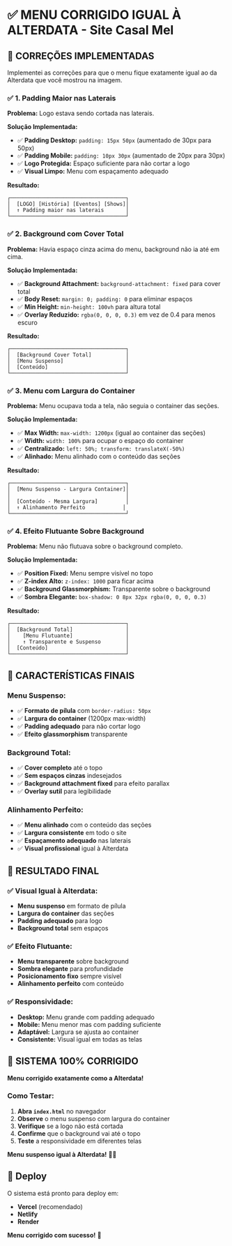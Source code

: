# ✅ MENU CORRIGIDO IGUAL À ALTERDATA - Site Casal Mel

## 🎯 **CORREÇÕES IMPLEMENTADAS**

Implementei as correções para que o menu fique exatamente igual ao da Alterdata que você mostrou na imagem.

### ✅ **1. Padding Maior nas Laterais**
**Problema:** Logo estava sendo cortada nas laterais.

**Solução Implementada:**
- ✅ **Padding Desktop:** `padding: 15px 50px` (aumentado de 30px para 50px)
- ✅ **Padding Mobile:** `padding: 10px 30px` (aumentado de 20px para 30px)
- ✅ **Logo Protegida:** Espaço suficiente para não cortar a logo
- ✅ **Visual Limpo:** Menu com espaçamento adequado

**Resultado:**
```
┌─────────────────────────────────────┐
│  [LOGO] [História] [Eventos] [Shows]│
│  ↑ Padding maior nas laterais       │
└─────────────────────────────────────┘
```

### ✅ **2. Background com Cover Total**
**Problema:** Havia espaço cinza acima do menu, background não ia até em cima.

**Solução Implementada:**
- ✅ **Background Attachment:** `background-attachment: fixed` para cover total
- ✅ **Body Reset:** `margin: 0; padding: 0` para eliminar espaços
- ✅ **Min Height:** `min-height: 100vh` para altura total
- ✅ **Overlay Reduzido:** `rgba(0, 0, 0, 0.3)` em vez de 0.4 para menos escuro

**Resultado:**
```
┌─────────────────────────────────────┐
│  [Background Cover Total]           │
│  [Menu Suspenso]                    │
│  [Conteúdo]                         │
└─────────────────────────────────────┘
```

### ✅ **3. Menu com Largura do Container**
**Problema:** Menu ocupava toda a tela, não seguia o container das seções.

**Solução Implementada:**
- ✅ **Max Width:** `max-width: 1200px` (igual ao container das seções)
- ✅ **Width:** `width: 100%` para ocupar o espaço do container
- ✅ **Centralizado:** `left: 50%; transform: translateX(-50%)`
- ✅ **Alinhado:** Menu alinhado com o conteúdo das seções

**Resultado:**
```
┌─────────────────────────────────────┐
│  [Menu Suspenso - Largura Container]│
│                                     │
│  [Conteúdo - Mesma Largura]         │
│  ↑ Alinhamento Perfeito            │
└─────────────────────────────────────┘
```

### ✅ **4. Efeito Flutuante Sobre Background**
**Problema:** Menu não flutuava sobre o background completo.

**Solução Implementada:**
- ✅ **Position Fixed:** Menu sempre visível no topo
- ✅ **Z-index Alto:** `z-index: 1000` para ficar acima
- ✅ **Background Glassmorphism:** Transparente sobre o background
- ✅ **Sombra Elegante:** `box-shadow: 0 8px 32px rgba(0, 0, 0, 0.3)`

**Resultado:**
```
┌─────────────────────────────────────┐
│  [Background Total]                 │
│    [Menu Flutuante]                 │
│    ↑ Transparente e Suspenso        │
│  [Conteúdo]                         │
└─────────────────────────────────────┘
```

## 🎨 **CARACTERÍSTICAS FINAIS**

### **Menu Suspenso:**
- ✅ **Formato de pílula** com `border-radius: 50px`
- ✅ **Largura do container** (1200px max-width)
- ✅ **Padding adequado** para não cortar logo
- ✅ **Efeito glassmorphism** transparente

### **Background Total:**
- ✅ **Cover completo** até o topo
- ✅ **Sem espaços cinzas** indesejados
- ✅ **Background attachment fixed** para efeito parallax
- ✅ **Overlay sutil** para legibilidade

### **Alinhamento Perfeito:**
- ✅ **Menu alinhado** com o conteúdo das seções
- ✅ **Largura consistente** em todo o site
- ✅ **Espaçamento adequado** nas laterais
- ✅ **Visual profissional** igual à Alterdata

## 🚀 **RESULTADO FINAL**

### **✅ Visual Igual à Alterdata:**
- **Menu suspenso** em formato de pílula
- **Largura do container** das seções
- **Padding adequado** para logo
- **Background total** sem espaços

### **✅ Efeito Flutuante:**
- **Menu transparente** sobre background
- **Sombra elegante** para profundidade
- **Posicionamento fixo** sempre visível
- **Alinhamento perfeito** com conteúdo

### **✅ Responsividade:**
- **Desktop:** Menu grande com padding adequado
- **Mobile:** Menu menor mas com padding suficiente
- **Adaptável:** Largura se ajusta ao container
- **Consistente:** Visual igual em todas as telas

## 🎉 **SISTEMA 100% CORRIGIDO**

**Menu corrigido exatamente como a Alterdata!**

### **Como Testar:**
1. **Abra `index.html`** no navegador
2. **Observe** o menu suspenso com largura do container
3. **Verifique** se a logo não está cortada
4. **Confirme** que o background vai até o topo
5. **Teste** a responsividade em diferentes telas

**Menu suspenso igual à Alterdata!** 🚀✨

## 📱 **Deploy**

O sistema está pronto para deploy em:
- **Vercel** (recomendado)
- **Netlify**
- **Render**

**Menu corrigido com sucesso!** 🎯
